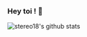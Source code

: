 ### Hey toi ! 👋

![stereo18's github stats](https://github-readme-stats.vercel.app/api?username=stereo18&count_private=true)


